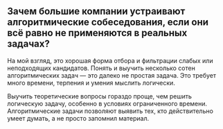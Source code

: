 ## Зачем большие компании устраивают алгоритмические собеседования, если они всё равно не применяются в реальных задачах?

На мой взгляд, это хорошая форма отбора и фильтрации слабых или неподходящих кандидатов. Понять и выучить несколько сотен алгоритмических задач — это далеко не простая задача. Это требует много времени, терпения и умения мыслить логически.

Выучить теоретические вопросы гораздо проще, чем решить логическую задачу, особенно в условиях ограниченного времени. Алгоритмические задачи позволяют выявить тех, кто действительно умеет думать, а не просто запомнил материал.

